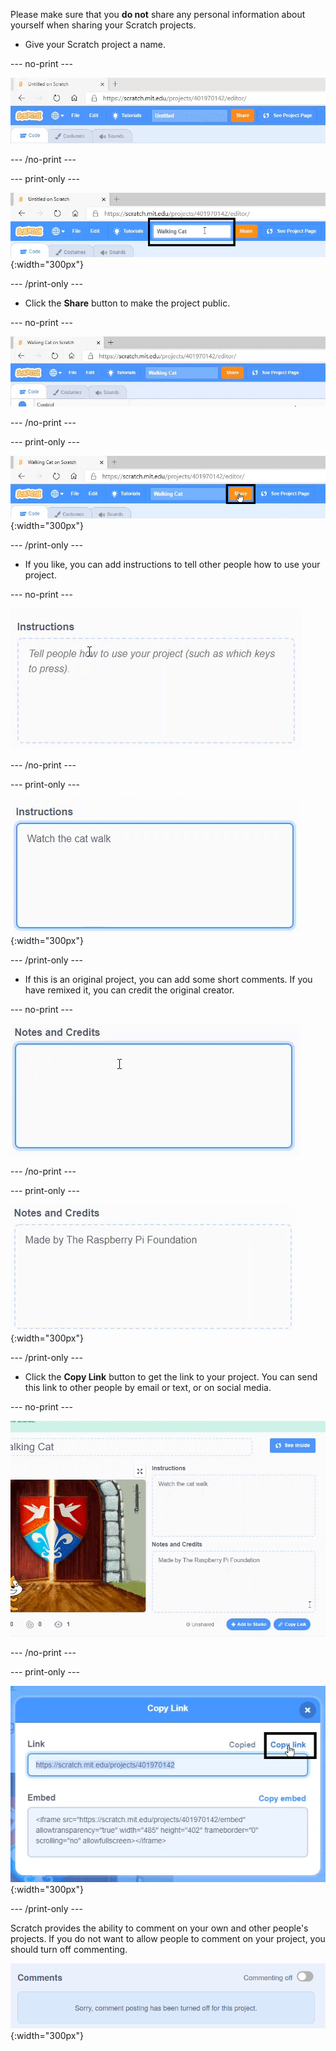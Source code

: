 Please make sure that you **do not** share any personal information about yourself when sharing your Scratch projects.

- Give your Scratch project a name.

--- no-print ---

![Changing 'Untitled' to 'Walking Cat' to name it in the box left of the orange Share button.](images/name_file.gif)

--- /no-print ---

--- print-only ---

![New name 'Walking Cat' highlighted to the left of the orange Share button.](images/name_file.png){:width="300px"}

--- /print-only ---

- Click the **Share** button to make the project public.

--- no-print ---

![Clicking on the orange share button at the top of the screen.](images/share.gif)

--- /no-print ---

--- print-only ---

![Orange share button highlighted.](images/share.png){:width="300px"}

--- /print-only ---

- If you like, you can add instructions to tell other people how to use your project.

--- no-print ---

![Typing "Watch the cat walk" in the Instructions box.](images/add_instructions.gif)

--- /no-print ---

--- print-only ---

![Instructions box showing "Watch the cat walk" typed in as the instructions.](images/add_instructions.png){:width="300px"}

--- /print-only ---

- If this is an original project, you can add some short comments. If you have remixed it, you can credit the original creator.

--- no-print ---

![Typing "Made by the Raspberry Pi Foundation" in the Notes and Credits box.](images/notes_and_credits.gif)

--- /no-print ---

--- print-only ---

![Notes and credits showing "Made by the Raspberry Pi Foundation" typed in.](images/notes_and_credits.png){:width="300px"}

--- /print-only ---

- Click the **Copy Link** button to get the link to your project. You can send this link to other people by email or text, or on social media.

--- no-print ---

![Clicking Copy Link, highlighting the URL and selecting "Copy link".](images/copy_link.gif)

--- /no-print ---

--- print-only ---

![The Copy link text highlighted.](images/copy_link.png){:width="300px"}

--- /print-only ---

Scratch provides the ability to comment on your own and other people's projects. If you do not want to allow people to comment on your project, you should turn off commenting.

![The Commenting off slider above the Comments box.](images/comments-off.png){:width="300px"}
